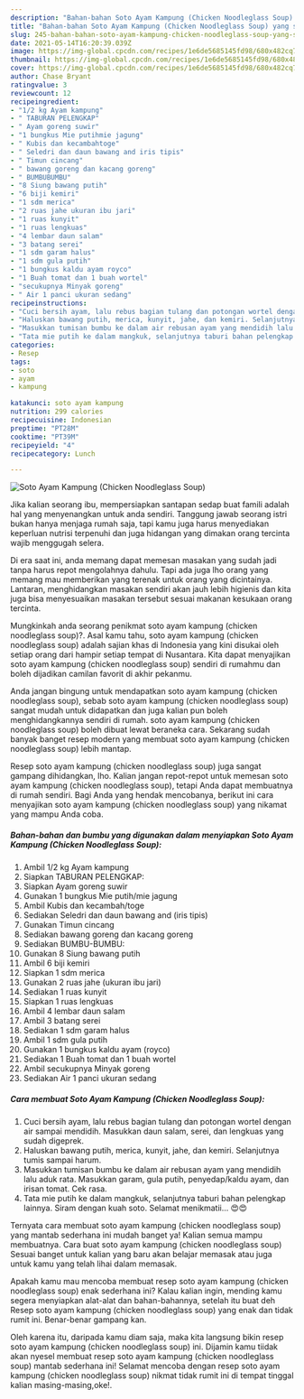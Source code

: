 ```yaml
---
description: "Bahan-bahan Soto Ayam Kampung (Chicken Noodleglass Soup) yang sedap Untuk Jualan"
title: "Bahan-bahan Soto Ayam Kampung (Chicken Noodleglass Soup) yang sedap Untuk Jualan"
slug: 245-bahan-bahan-soto-ayam-kampung-chicken-noodleglass-soup-yang-sedap-untuk-jualan
date: 2021-05-14T16:20:39.039Z
image: https://img-global.cpcdn.com/recipes/1e6de5685145fd98/680x482cq70/soto-ayam-kampung-chicken-noodleglass-soup-foto-resep-utama.jpg
thumbnail: https://img-global.cpcdn.com/recipes/1e6de5685145fd98/680x482cq70/soto-ayam-kampung-chicken-noodleglass-soup-foto-resep-utama.jpg
cover: https://img-global.cpcdn.com/recipes/1e6de5685145fd98/680x482cq70/soto-ayam-kampung-chicken-noodleglass-soup-foto-resep-utama.jpg
author: Chase Bryant
ratingvalue: 3
reviewcount: 12
recipeingredient:
- "1/2 kg Ayam kampung"
- " TABURAN PELENGKAP"
- " Ayam goreng suwir"
- "1 bungkus Mie putihmie jagung"
- " Kubis dan kecambahtoge"
- " Seledri dan daun bawang and iris tipis"
- " Timun cincang"
- " bawang goreng dan kacang goreng"
- " BUMBUBUMBU"
- "8 Siung bawang putih"
- "6 biji kemiri"
- "1 sdm merica"
- "2 ruas jahe ukuran ibu jari"
- "1 ruas kunyit"
- "1 ruas lengkuas"
- "4 lembar daun salam"
- "3 batang serei"
- "1 sdm garam halus"
- "1 sdm gula putih"
- "1 bungkus kaldu ayam royco"
- "1 Buah tomat dan 1 buah wortel"
- "secukupnya Minyak goreng"
- " Air 1 panci ukuran sedang"
recipeinstructions:
- "Cuci bersih ayam, lalu rebus bagian tulang dan potongan wortel dengan air sampai mendidih. Masukkan daun salam, serei, dan lengkuas yang sudah digeprek."
- "Haluskan bawang putih, merica, kunyit, jahe, dan kemiri. Selanjutnya tumis sampai harum."
- "Masukkan tumisan bumbu ke dalam air rebusan ayam yang mendidih lalu aduk rata. Masukkan garam, gula putih, penyedap/kaldu ayam, dan irisan tomat. Cek rasa."
- "Tata mie putih ke dalam mangkuk, selanjutnya taburi bahan pelengkap lainnya. Siram dengan kuah soto. Selamat menikmatii... 😍😍"
categories:
- Resep
tags:
- soto
- ayam
- kampung

katakunci: soto ayam kampung 
nutrition: 299 calories
recipecuisine: Indonesian
preptime: "PT28M"
cooktime: "PT39M"
recipeyield: "4"
recipecategory: Lunch

---
```



![Soto Ayam Kampung (Chicken Noodleglass Soup)](https://img-global.cpcdn.com/recipes/1e6de5685145fd98/680x482cq70/soto-ayam-kampung-chicken-noodleglass-soup-foto-resep-utama.jpg)

Jika kalian seorang ibu, mempersiapkan santapan sedap buat famili adalah hal yang menyenangkan untuk anda sendiri. Tanggung jawab seorang istri bukan hanya menjaga rumah saja, tapi kamu juga harus menyediakan keperluan nutrisi terpenuhi dan juga hidangan yang dimakan orang tercinta wajib menggugah selera.

Di era  saat ini, anda memang dapat memesan masakan yang sudah jadi tanpa harus repot mengolahnya dahulu. Tapi ada juga lho orang yang memang mau memberikan yang terenak untuk orang yang dicintainya. Lantaran, menghidangkan masakan sendiri akan jauh lebih higienis dan kita juga bisa menyesuaikan masakan tersebut sesuai makanan kesukaan orang tercinta. 



Mungkinkah anda seorang penikmat soto ayam kampung (chicken noodleglass soup)?. Asal kamu tahu, soto ayam kampung (chicken noodleglass soup) adalah sajian khas di Indonesia yang kini disukai oleh setiap orang dari hampir setiap tempat di Nusantara. Kita dapat menyajikan soto ayam kampung (chicken noodleglass soup) sendiri di rumahmu dan boleh dijadikan camilan favorit di akhir pekanmu.

Anda jangan bingung untuk mendapatkan soto ayam kampung (chicken noodleglass soup), sebab soto ayam kampung (chicken noodleglass soup) sangat mudah untuk didapatkan dan juga kalian pun boleh menghidangkannya sendiri di rumah. soto ayam kampung (chicken noodleglass soup) boleh dibuat lewat beraneka cara. Sekarang sudah banyak banget resep modern yang membuat soto ayam kampung (chicken noodleglass soup) lebih mantap.

Resep soto ayam kampung (chicken noodleglass soup) juga sangat gampang dihidangkan, lho. Kalian jangan repot-repot untuk memesan soto ayam kampung (chicken noodleglass soup), tetapi Anda dapat membuatnya di rumah sendiri. Bagi Anda yang hendak mencobanya, berikut ini cara menyajikan soto ayam kampung (chicken noodleglass soup) yang nikamat yang mampu Anda coba.

<!--inarticleads1-->

##### Bahan-bahan dan bumbu yang digunakan dalam menyiapkan Soto Ayam Kampung (Chicken Noodleglass Soup):

1. Ambil 1/2 kg Ayam kampung
1. Siapkan  TABURAN PELENGKAP:
1. Siapkan  Ayam goreng suwir
1. Gunakan 1 bungkus Mie putih/mie jagung
1. Ambil  Kubis dan kecambah/toge
1. Sediakan  Seledri dan daun bawang and (iris tipis)
1. Gunakan  Timun cincang
1. Sediakan  bawang goreng dan kacang goreng
1. Sediakan  BUMBU-BUMBU:
1. Gunakan 8 Siung bawang putih
1. Ambil 6 biji kemiri
1. Siapkan 1 sdm merica
1. Gunakan 2 ruas jahe (ukuran ibu jari)
1. Sediakan 1 ruas kunyit
1. Siapkan 1 ruas lengkuas
1. Ambil 4 lembar daun salam
1. Ambil 3 batang serei
1. Sediakan 1 sdm garam halus
1. Ambil 1 sdm gula putih
1. Gunakan 1 bungkus kaldu ayam (royco)
1. Sediakan 1 Buah tomat dan 1 buah wortel
1. Ambil secukupnya Minyak goreng
1. Sediakan  Air 1 panci ukuran sedang




<!--inarticleads2-->

##### Cara membuat Soto Ayam Kampung (Chicken Noodleglass Soup):

1. Cuci bersih ayam, lalu rebus bagian tulang dan potongan wortel dengan air sampai mendidih. Masukkan daun salam, serei, dan lengkuas yang sudah digeprek.
1. Haluskan bawang putih, merica, kunyit, jahe, dan kemiri. Selanjutnya tumis sampai harum.
1. Masukkan tumisan bumbu ke dalam air rebusan ayam yang mendidih lalu aduk rata. Masukkan garam, gula putih, penyedap/kaldu ayam, dan irisan tomat. Cek rasa.
1. Tata mie putih ke dalam mangkuk, selanjutnya taburi bahan pelengkap lainnya. Siram dengan kuah soto. Selamat menikmatii... 😍😍




Ternyata cara membuat soto ayam kampung (chicken noodleglass soup) yang mantab sederhana ini mudah banget ya! Kalian semua mampu membuatnya. Cara buat soto ayam kampung (chicken noodleglass soup) Sesuai banget untuk kalian yang baru akan belajar memasak atau juga untuk kamu yang telah lihai dalam memasak.

Apakah kamu mau mencoba membuat resep soto ayam kampung (chicken noodleglass soup) enak sederhana ini? Kalau kalian ingin, mending kamu segera menyiapkan alat-alat dan bahan-bahannya, setelah itu buat deh Resep soto ayam kampung (chicken noodleglass soup) yang enak dan tidak rumit ini. Benar-benar gampang kan. 

Oleh karena itu, daripada kamu diam saja, maka kita langsung bikin resep soto ayam kampung (chicken noodleglass soup) ini. Dijamin kamu tiidak akan nyesel membuat resep soto ayam kampung (chicken noodleglass soup) mantab sederhana ini! Selamat mencoba dengan resep soto ayam kampung (chicken noodleglass soup) nikmat tidak rumit ini di tempat tinggal kalian masing-masing,oke!.

